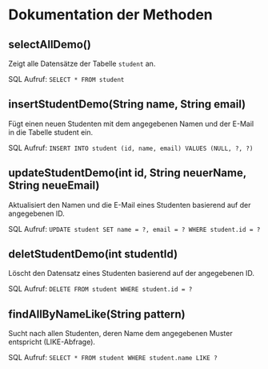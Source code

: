 # Dokumentation der Methoden

## selectAllDemo()
Zeigt alle Datensätze der Tabelle `student` an.

SQL Aufruf: `SELECT * FROM student`

## insertStudentDemo(String name, String email)
Fügt einen neuen Studenten mit dem angegebenen Namen und der E-Mail in die Tabelle student ein.

SQL Aufruf: `INSERT INTO student (id, name, email) VALUES (NULL, ?, ?)`

## updateStudentDemo(int id, String neuerName, String neueEmail)
Aktualisiert den Namen und die E-Mail eines Studenten basierend auf der angegebenen ID.

SQL Aufruf: `UPDATE student SET name = ?, email = ? WHERE student.id = ?`

## deletStudentDemo(int studentId)
Löscht den Datensatz eines Studenten basierend auf der angegebenen ID.

SQL Aufruf: `DELETE FROM student WHERE student.id = ?`

## findAllByNameLike(String pattern)
Sucht nach allen Studenten, deren Name dem angegebenen Muster entspricht (LIKE-Abfrage).

SQL Aufruf: `SELECT * FROM student WHERE student.name LIKE ?`